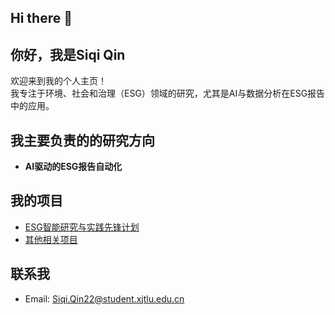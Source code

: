 ## Hi there 👋

## 你好，我是Siqi Qin
欢迎来到我的个人主页！  
我专注于环境、社会和治理（ESG）领域的研究，尤其是AI与数据分析在ESG报告中的应用。

## 我主要负责的的研究方向
- **AI驱动的ESG报告自动化**

## 我的项目
- [ESG智能研究与实践先锋计划](https://github.com/SiqiQin/ESG-project)
- [其他相关项目](https://github.com/SiqiQin/another-project)

## 联系我
- Email: Siqi.Qin22@student.xjtlu.edu.cn
  
<!--
**SiqiQin-ww/SiqiQin-ww** is a ✨ _special_ ✨ repository because its `README.md` (this file) appears on your GitHub profile.
